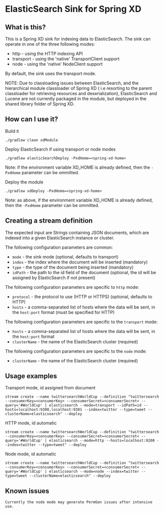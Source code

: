 ElasticSearch Sink for Spring XD
================================

What is this?
-------------

This is a Spring XD sink for indexing data to ElasticSearch. The sink can operate in one of the three following modes:

- http - using the HTTP indexing API
- transport - using the 'native' TransportClient support
- node - using the 'native' NodeClient support

By default, the sink uses the transport mode.

NOTE: Due to classloading issues between ElasticSearch, and the hierarchical module classloader of Spring XD (
i.e resorting to the parent classloader for retrieving resources and deserialization), ElasticSearch and Lucene 
are not currently packaged in the module, but deployed in the shared library folder of Spring XD.

How can I use it?
-----------------

Build it

    ./gradlew clean xdModule
    

Deploy ElasticSearch if using transport or node modes

    ./gradlew elasticSearchDeploy -PxdHome=<spring-xd-home>

Note: if the environment variable XD_HOME is already defined, then the `-PxdHome` parameter can be ommitted.

Deploy the module

    ./gradlew xdDeploy -PxdHome=<spring-xd-home>
    
Note: as above, if the environment variable XD_HOME is already defined, then the `-PxdHome` parameter can be ommitted.

Creating a stream definition
----------------------------

The expected input are Strings containing JSON documents, which are indexed into a given ElasticSearch instance or cluster.

The following configuration parameters are common:

- `mode` - the sink mode (optional, defaults to transport)
- `index` - the index where the document will be inserted (mandatory)
- `type` - the type of the document being inserted (mandatory)
- `idPath` - the path to the id field of the document (optional, the id will be assigned by ElasticSearch if not present)

The following configuration parameters are specific to `http` mode:
- `protocol` - the protocol to use (HTTP or HTTPS) (optional, defaults to HTTP)
- `hosts` - a comma-separated list of hosts where the data will be sent, in the `host:port` format (must be specified for HTTP)

The following configuration parameters are specific to the `transport` mode:
- `hosts` - a comma-separated list of hosts where the data will be sent, in the `host:port` format
- `clusterName` - the name of the ElasticSearch cluster (required)

The following configuration parameters are specific to the `node` mode:
- `clusterName` - the name of the ElasticSearch cluster (required)

Usage examples
--------------

Transport mode, id assigned from document

    stream create --name twittersearchWorldCup --definition "twittersearch --consumerKey=<consumerKey> --consumerSecret=<consumerSecret< --query='#WorldCup' | elasticsearch --mode=transport --idPath=id --hosts=localhost:9300,localhost:9301 --index=twitter --type=tweet --clusterName=elasticsearch" --deploy

HTTP mode, id automatic

    stream create --name twittersearchWorldCup --definition "twittersearch --consumerKey=<consumerKey> --consumerSecret=<consumerSecret< --query='#WorldCup' | elasticsearch --mode=http --hosts=localhost:9200 --index=twitter --type=tweet" --deploy
 
Node mode, id automatic   

    stream create --name twittersearchWorldCup --definition "twittersearch --consumerKey=<consumerKey> --consumerSecret=<consumerSecret< --query='#WorldCup' | elasticsearch --mode=node --index=twitter --type=tweet --clusterName=elasticsearch" --deploy
    
Known issues
------------

    Currently the node mode may generate PermGen issues after intensive use.
